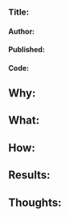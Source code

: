 ### Title:

#### Author:

#### Published:

#### Code:



## Why:

## What:

## How:



## Results:



## Thoughts: